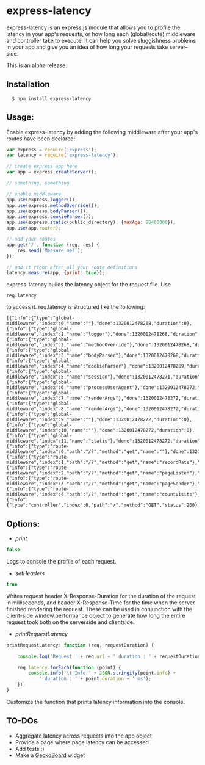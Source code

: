 
# express-latency

express-latency is an express.js module that allows you to profile the latency in your app's requests, or how long each (global/route) middleware and controller take to execute. It can help you solve sluggishness problems in your app and give you an idea of how long your requests take server-side.

This is an alpha release. 

## Installation

	  $ npm install express-latency


## Usage:

Enable express-latency by adding the following middleware after your app's routes have been declared:

```js
var express = require('express');
var latency = require('express-latency');

// create express app here 
var app = express.createServer();

// something, something

// enable middleware
app.use(express.logger());
app.use(express.methodOverride());
app.use(express.bodyParser());
app.use(express.cookieParser());
app.use(express.static(public_directory), {maxAge: 86400000});
app.use(app.router);

// add your routes
app.get('/', function (req, res) {
	res.send('Measure me!');
});

// add it right after all your route definitions
latency.measure(app, {print: true});
```
express-latency builds the latency object for the request file. Use 
```
req.latency
```
to access it. req.latency is structured like the following:
```
[{"info":{"type":"global-middleware","index":0,"name":""},"done":1320012478268,"duration":0},{"info":{"type":"global-middleware","index":1,"name":"logger"},"done":1320012478268,"duration":0},{"info":{"type":"global-middleware","index":2,"name":"methodOverride"},"done":1320012478268,"duration":0},{"info":{"type":"global-middleware","index":3,"name":"bodyParser"},"done":1320012478268,"duration":0},{"info":{"type":"global-middleware","index":4,"name":"cookieParser"},"done":1320012478269,"duration":1},{"info":{"type":"global-middleware","index":5,"name":"session"},"done":1320012478271,"duration":2},{"info":{"type":"global-middleware","index":6,"name":"processUserAgent"},"done":1320012478272,"duration":1},{"info":{"type":"global-middleware","index":7,"name":"renderArgs"},"done":1320012478272,"duration":0},{"info":{"type":"global-middleware","index":8,"name":"renderArgs"},"done":1320012478272,"duration":0},{"info":{"type":"global-middleware","index":9,"name":""},"done":1320012478272,"duration":0},{"info":{"type":"global-middleware","index":10,"name":""},"done":1320012478272,"duration":0},{"info":{"type":"global-middleware","index":11,"name":"static"},"done":1320012478272,"duration":0},{"info":{"type":"route-middleware","index":0,"path":"/?","method":"get","name":""},"done":1320012478273,"duration":0},{"info":{"type":"route-middleware","index":1,"path":"/?","method":"get","name":"recordRate"},"done":1320012478273,"duration":0},{"info":{"type":"route-middleware","index":2,"path":"/?","method":"get","name":"pageListen"},"done":1320012478273,"duration":0},{"info":{"type":"route-middleware","index":3,"path":"/?","method":"get","name":"pageSender"},"done":1320012478274,"duration":1},{"info":{"type":"route-middleware","index":4,"path":"/?","method":"get","name":"countVisits"},"done":1320012478275,"duration":1},{"info":{"type":"controller","index":0,"path":"/","method":"GET","status":200},"done":1320012478275,"duration":0}]
```

## Options:

- *print*

```js
false
```

  Logs to console the profile of each request.

- *setHeaders*

```js
true
```

  Writes request header X-Response-Duration for the duration of the request in milliseconds, and header X-Response-Time for the time when the server finished rendering the request. These can be used in conjunction with the client-side window.performance object to generate how long the entire request took both on the serverside and clientside.

- *printRequestLatency*

```js
printRequestLatency: function (req, requestDuration) {
        
    console.log('Request ' + req.url + ' duration : ' + requestDuration + ' ms');

    req.latency.forEach(function (point) {
        console.info('\t Info ' + JSON.stringify(point.info) + 
            ' duration : ' + point.duration + ' ms');
    });
}
```

  Customize the function that prints latency information into the console.

## TO-DOs

  - Aggregate latency across requests into the app object
  - Provide a page where page latency can be accessed
  - Add tests :)
  - Make a [GeckoBoard](http://geckoboard.com) widget